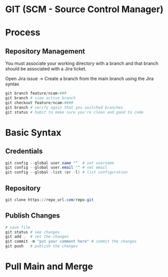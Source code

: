 # GIT (SCM - Source Control Manager)
# Process
## Repository Management

You must associate your working directory with a branch and that branch should be associated with a Jira ticket. 

Open Jira issue → Create a branch from the main branch using the Jira syntax

```powershell
git branch feature/ncam-###    
git branch # view active branch
git checkout feature/ncam-####
git branch # verify again that you switched branches
git status # habit to make sure you're clean and good to code 
```

# Basic Syntax

## Credentials

```powershell
git config --global user.name ""  # set username
git config --global user.email "" # set email
git config --global -list (or -l) # list configuration
```

## Repository

```powershell
git clone https://repo_url.com/repo.git
```

## Publish Changes

```powershell
# save file 
git status # see changes
git add .  # set the changes 
git commit -m "put your comment here" # commit the changes
git push   # publish the changes 
```

# Pull Main and Merge
